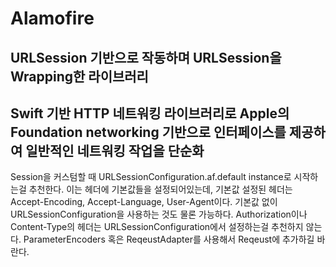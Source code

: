# Alamofire
## URLSession 기반으로 작동하며 URLSession을 Wrapping한 라이브러리
## Swift 기반 HTTP 네트워킹 라이브러리로 Apple의 Foundation networking 기반으로 인터페이스를 제공하여 일반적인 네트워킹 작업을 단순화

Session을 커스텀할 때 URLSessionConfiguration.af.default instance로 시작하는걸 추천한다. 이는 헤더에 기본값들을 설정되어있는데, 기본값 설정된 헤더는 Accept-Encoding, Accept-Language, User-Agent이다. 기본값 없이 URLSessionConfiguration을 사용하는 것도 물론 가능하다.
Authorization이나 Content-Type의 헤더는 URLSessionConfiguration에서 설정하는걸 추천하지 않는다. ParameterEncoders 혹은 ReqeustAdapter를 사용해서 Reqeust에 추가하길 바란다.



